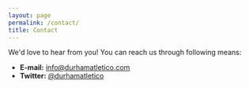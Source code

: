 ```yaml
---
layout: page
permalink: /contact/
title: Contact
---
```

We'd love to hear from you! You can reach us through following means:

- **E-mail:** [info@durhamatletico.com](mailto:info@durhamatletico.com)
- **Twitter:** [@durhamatletico](https://twitter.com/durhamatletico)
